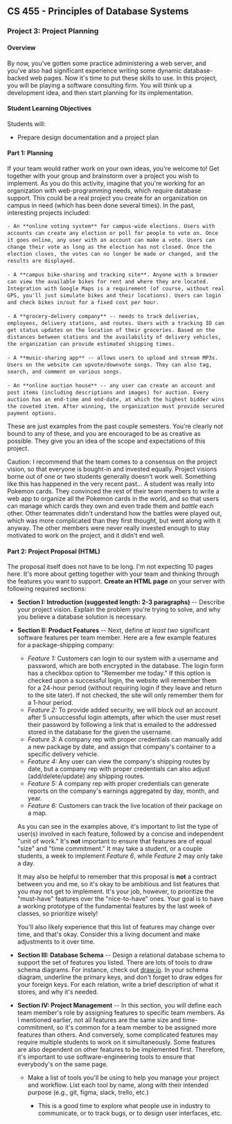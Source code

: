 ## CS 455 - Principles of Database Systems

### Project 3: Project Planning

#### Overview

By now, you've gotten some practice administering a web server, and you've also had significant experience writing some dynamic database-backed web pages. Now it's time to put these skills to use. In this project, you will be playing a software consulting firm. You will think up a development idea, and then start planning for its implementation.

#### Student Learning Objectives

Students will:

- Prepare design documentation and a project plan

#### Part 1: Planning

If your team would rather work on your own ideas, you're welcome to! Get together with your group and brainstorm over a project you wish to implement. As you do this activity, imagine that you're working for an organization with web-programming needs, which require database support. This could be a real project you create for an organization on campus in need (which has been done several times). In the past, interesting projects included:

    - An **online voting system** for campus-wide elections. Users with accounts can create any election or poll for people to vote on. Once it goes online, any user with an account can make a vote. Users can change their vote as long as the election has not closed. Once the election closes, the votes can no longer be made or changed, and the results are displayed.

    - A **campus bike-sharing and tracking site**. Anyone with a browser can view the available bikes for rent and where they are located. Integration with Google Maps is a requirement (of course, without real GPS, you'll just simulate bikes and their locations). Users can login and check bikes in/out for a fixed cost per hour.

    - A **grocery-delivery company** -- needs to track deliveries, employees, delivery stations, and routes. Users with a tracking ID can get status updates on the location of their groceries. Based on the distances between stations and the availability of delivery vehicles, the organization can provide estimated shipping times.

    - A **music-sharing app** -- allows users to upload and stream MP3s. Users on the website can upvote/downvote songs. They can also tag, search, and comment on various songs.

    - An **online auction house** -- any user can create an account and post items (including descriptions and images) for auction. Every auction has an end-time and end-date, at which the highest bidder wins the coveted item. After winning, the organization must provide secured payment options.

These are just examples from the past couple semesters. You're clearly not bound to any of these, and you are encouraged to be as creative as possible. They give you an idea of the scope and expectations of this project.

Caution: I recommend that the team comes to a consensus on the project vision, so that everyone is bought-in and invested equally. Project visions borne out of one or two students generally doesn't work well. Something like this has happened in the very recent past... A student was really into Pokemon cards. They convinced the rest of their team members to write a web app to organize all the Pokemon cards in the world, and so that users can manage which cards they own and even trade them and _battle_ each other. Other teammates didn't understand how the battles were played out, which was more complicated than they first thought, but went along with it anyway. The other members were never really invested enough to stay motivated to work on the project, and it didn't end well.

#### Part 2: Project Proposal (HTML)

The proposal itself does not have to be long. I'm not expecting 10 pages here. It's more about getting together with your team and thinking through the features you want to support. **Create an HTML page** on your server with following required sections:

- **Section I: Introduction (suggested length: 2-3 paragraphs)** -- Describe your project vision. Explain the problem you're trying to solve, and why you believe a database solution is necessary.

- **Section II: Product Features** -- Next, define _at least two_ significant software features per team member. Here are a few example features for a package-shipping company:

  - _Feature 1:_ Customers can login to our system with a username and password, which are both encrypted in the database. The login form has a checkbox option to "Remember me today." If this option is checked upon a successful login, the website will remember them for a 24-hour period (without requiring login if they leave and return to the site later). If not checked, the site will only remember them for a 1-hour period.
  - _Feature 2:_ To provide added security, we will block out an account after 5 unsuccessful login attempts, after which the user must reset their password by following a link that is emailed to the addressed stored in the database for the given the username.
  - _Feature 3:_ A company rep with proper credentials can manually add a new package by date, and assign that company's container to a specific delivery vehicle.
  - _Feature 4:_ Any user can view the company's shipping routes by date, but a company rep with proper credentials can also adjust (add/delete/update) any shipping routes.
  - _Feature 5:_ A company rep with proper credentials can generate reports on the company's earnings aggregated by day, month, and year.
  - _Feature 6:_ Customers can track the live location of their package on a map.

  As you can see in the examples above, it's important to list the type of user(s) involved in each feature, followed by a concise and independent "unit of work." It's **not** important to ensure that features are of equal "size" and "time commitment." It may take a student, or a couple students, a week to implement _Feature 6_, while _Feature 2_ may only take a day.

  It may also be helpful to remember that this proposal is **not** a contract between you and me, so it's okay to be ambitious and list features that you may not get to implement. It's your job, however, to prioritize the "must-have" features over the "nice-to-have" ones. Your goal is to have a working prototype of the fundamental features by the last week of classes, so prioritize wisely!

  You'll also likely experience that this list of features may change over time, and that's okay. Consider this a living document and make adjustments to it over time.

- **Section III: Database Schema** -- Design a relational database schema to support the set of features you listed. There are lots of tools to draw schema diagrams. For instance, check out [draw.io](https://draw.io). In your schema diagram, underline the primary keys, and don't forget to draw edges for your foreign keys. For each relation, write a brief description of what it stores, and why it's needed.

- **Section IV: Project Management** -- In this section, you will define each team member's role by assigning features to specific team members. As I mentioned earlier, not all features are the same size and time-commitment, so it's common for a team member to be assigned more features than others. And conversely, some complicated features may require multiple students to work on it simultaneously. Some features are also dependent on other features to be implemented first. Therefore, it's important to use software-engineering tools to ensure that everybody's on the same page.

  - Make a list of tools you'll be using to help you manage your project and workflow. List each tool by name, along with their intended purpose (e.g., git, figma, slack, trello, etc.)
    - This is a good time to explore what people use in industry to communicate, or to track bugs, or to design user interfaces, etc.
    <!-- - You should summarize how you intend to communicate to your team members (e.g., meeting frequency).
  - You should use project-management tools like [Trello](https://trello.com) to organize your application's features, notes, and to track overall progress. -->
  - Finally, you must produce a Gantt Chart that communicates your timeline and milestones. Throughout the weeks of your project's implementation, I will hold you accountable based on your proposed timeline, with the understanding that plans and features do change. Here is an example Gantt Chart:

    <img src="figures/timeline.png" width="550px"/>

#### Miscellanea

- Your project must be hosted on the server to which you have access. Please don't use another 3rd party host. This why, I always have direct access to your server and code.
- If you're interested in trying out another database system like MySQL/MariaDB/PostgreSQL, you're more than welcome to. The only requirement is that the database system you choose must be relational in nature.
  - You cannot use document-object storage systems like MongoDB and CouchDB.
  - You're also reminded that different implementations may support different "flavors" of SQL. That means there may be significant variations to the syntax you're already familiar with.
- Backend programming using PHP and HTML is sufficient for this project.
  - However, if you know JavaScript, you're welcome to integrate that into your code.
    Make sure the language you ultimately choose is one that everyone is comfortable using. This is why a PHP-only option is still recommended for all teams.
  - You have to do the bulk of the work, so heavy reliance on pre-made libraries and other web toolkits are discouraged. If you're not sure, run it past me first.
- Code sharing: I strongly recommend everyone getting onboard with using git and hosting their code on github to manage your source code. It will also make project submission easy!

#### Submission

List the group membership on your proposal page. Go to [Canvas](https://canvas.pugetsound.edu) and submit the URL to your proposal under the `Project 3` Dropbox.

#### Grading

```
This assignment will be graded out of 40 points:
[10pt] You have defined a set of sensible features for your application. There are at least two features per team member.
[10pt] Your project management plan includes a Gantt chart detailing task delegation, timeline, and milestones.
       A communication plan is also required.
[20pt] An appropriate relational schema diagram is given to support your project.
```
